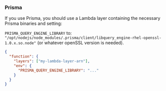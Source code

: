 ### Prisma

If you use Prisma, you should use a Lambda layer containing the necessary Prisma binaries and setting:

`PRISMA_QUERY_ENGINE_LIBRARY` to: `"/opt/nodejs/node_modules/.prisma/client/libquery_engine-rhel-openssl-1.0.x.so.node"` (or whatever openSSL version is needed).

```json
{
  "function": {
    "layers": ["my-lambda-layer-arn"],
    "env": {
      "PRISMA_QUERY_ENGINE_LIBRARY": "..."
    }
  }
}
```
